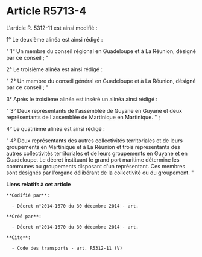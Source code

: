 # Article R5713-4

L'article R. 5312-11 est ainsi modifié : 

1° Le deuxième alinéa est ainsi rédigé : 

" 1° Un membre du conseil régional en Guadeloupe et à La Réunion, désigné par ce conseil ; " 

2° Le troisième alinéa est ainsi rédigé : 

" 2° Un membre du conseil général en Guadeloupe et à La Réunion, désigné par ce conseil ; " 

3° Après le troisième alinéa est inséré un alinéa ainsi rédigé : 

" 3° Deux représentants de l'assemblée de Guyane en Guyane et deux représentants de l'assemblée de Martinique en Martinique.
" ; 

4° Le quatrième alinéa est ainsi rédigé : 

" 4° Deux représentants des autres collectivités territoriales et de leurs groupements en Martinique et à La Réunion et trois
représentants des autres collectivités territoriales et de leurs groupements en Guyane et en Guadeloupe. Le décret instituant
le grand port maritime détermine les communes ou groupements disposant d'un représentant. Ces membres sont désignés par
l'organe délibérant de la collectivité ou du groupement. "

**Liens relatifs à cet article**

	**Codifié par**:

	  - Décret n°2014-1670 du 30 décembre 2014 - art.

	**Créé par**:

	  - Décret n°2014-1670 du 30 décembre 2014 - art.

	**Cite**:

	  - Code des transports - art. R5312-11 (V)
